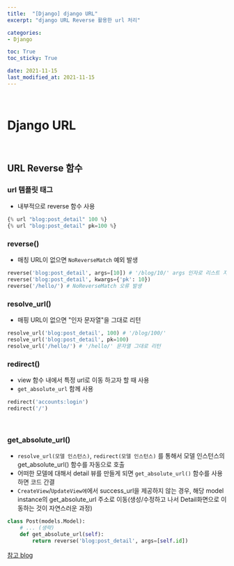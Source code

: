 ```yaml
---
title:  "[Django] django URL"
excerpt: "django URL Reverse 활용한 url 처리"

categories:
- Django

toc: True
toc_sticky: True

date: 2021-11-15
last_modified_at: 2021-11-15
---
```



<br>

# Django URL

<br>

## URL Reverse 함수

### url 템플릿 태그

- 내부적으로 reverse 함수 사용

```python
{% url "blog:post_detail" 100 %}
{% url "blog:post_detail" pk=100 %}
```

### reverse()

- 매칭 URL이 없으면 `NoReverseMatch` 예외 발생

```python
reverse('blog:post_detail', args=[10]) # '/blog/10/' args 인자로 리스트 지정 필요
reverse('blog:post_detail', kwargs={'pk': 10})
reverse('/hello/') # NoReverseMatch 오류 발생
```

### resolve_url()

- 매핑 URL이 없으면 "인자 문자열"을 그대로 리턴

```python
resolve_url('blog:post_detail', 100) # '/blog/100/'
resolve_url('blog:post_detail', pk=100)
resolve_url('/hello/') # '/hello/' 문자열 그대로 리턴
```

### redirect()

- view 함수 내에서 특정 url로 이동 하고자 할 때 사용
- `get_absolute_url` 함께 사용

```python
redirect('accounts:login')
redirect('/')
```

<br>

### get_absolute_url()

- `resolve_url(모델 인스턴스)`, `redirect(모델 인스턴스)` 를 통해서 모델 인스턴스의 get_absolute_url() 함수를 자동으로 호출
- 어떠한 모델에 대해서 detail 뷰를 만들게 되면 `get_absolute_url()` 함수를 사용하면 코드 간결
- `CreateView`/`UpdateView에`에서 success_url을 제공하지 않는 경우, 해당 model instance의 get_absolute_url 주소로 이동(생성/수정하고 나서 Detail화면으로 이동하는 것이 자연스러운 과정)

```python
class Post(models.Model):
    # ... (생략)
    def get_absolute_url(self):
        return reverse('blog:post_detail', args=[self.id])
```

<a href="getabsoluteurl">참고 blog</a>